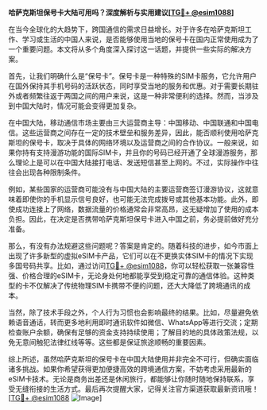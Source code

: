 **哈萨克斯坦保号卡大陆可用吗？深度解析与实用建议[[TG💪+ @esim1088](https://t.me/s/esim1088)]**

在当今全球化的大趋势下，跨国通信的需求日益增长。对于许多在哈萨克斯坦工作、学习或生活的中国人来说，是否能够使用当地的保号卡在国内正常使用成为了一个重要问题。本文将从多个角度深入探讨这一话题，并提供一些实际的解决方案。

首先，让我们明确什么是“保号卡”。保号卡是一种特殊的SIM卡服务，它允许用户在国外保持其手机号码的活跃状态，同时享受当地的服务和优惠。对于需要长期驻外或者频繁往返于两国之间的用户来说，这是一种非常便利的选择。然而，当涉及到中国大陆时，情况可能会变得更加复杂。

在中国大陆，移动通信市场主要由三大运营商主导：中国移动、中国联通和中国电信。这些运营商之间存在一定的技术壁垒和服务差异，因此，能否顺利使用哈萨克斯坦的保号卡，取决于具体的网络环境以及运营商之间的合作协议。一般来说，如果你持有支持漫游功能的国际SIM卡，并且你的号码已经开通了全球漫游服务，那么理论上是可以在中国大陆接打电话、发送短信甚至上网的。不过，实际操作中往往会出现各种限制条件。

例如，某些国家的运营商可能没有与中国大陆的主要运营商签订漫游协议，这就意味着即使你的手机显示信号良好，也可能无法完成拨号或其他基本功能。此外，即使成功连接上了网络，数据流量的价格通常会非常高昂，这无疑增加了使用的成本负担。因此，在决定是否携带哈萨克斯坦保号卡进入中国之前，务必提前做好充分准备。

那么，有没有办法规避这些问题呢？答案是肯定的。随着科技的进步，如今市面上出现了许多新型的虚拟eSIM卡产品，它们可以在不更换实体SIM卡的情况下实现多国号码共享。比如，通过访问[TG💪+ @esim1088](https://t.me/s/esim1088)，你可以轻松获取一张兼容性强、价格合理的eSIM卡，无论身处何地都能享受到稳定可靠的通信体验。这种类型的卡不仅解决了传统物理SIM卡携带不便的问题，还大大降低了跨境通讯的成本。

当然，除了技术手段之外，个人行为习惯也会影响最终的结果。比如，尽量避免依赖语音通话，转而更多地利用即时通讯软件如微信、WhatsApp等进行交流；定期检查账户余额，确保有足够的资金支持持续使用；了解目的地的具体政策法规，以免无意间触犯法律红线等等。这些都是保证旅途顺畅的重要因素。

综上所述，虽然哈萨克斯坦的保号卡在中国大陆使用并非完全不可行，但确实面临诸多挑战。如果你希望获得更加便捷高效的跨境通信方案，不妨考虑采用最新的eSIM卡技术。无论是商务出差还是休闲旅行，都能够让你随时随地保持联系，享受无缝衔接的生活方式。最后再次提醒大家，记得关注官方渠道获取最新资讯哦！[[TG💪+ @esim1088](https://t.me/s/esim1088) ![Image](https://i.postimg.cc/4NQfJmqS/Snipaste-2025-05-13-00-14-12.png)]